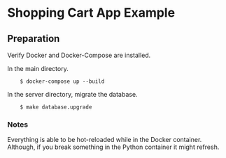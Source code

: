 # Shopping Cart App Example

## Preparation

Verify Docker and Docker-Compose are installed.

In the main directory.

```
    $ docker-compose up --build
```

In the server directory, migrate the database.

```
    $ make database.upgrade
```

### Notes

Everything is able to be hot-reloaded while in the Docker container. Although, if you break something in the Python container it might refresh.